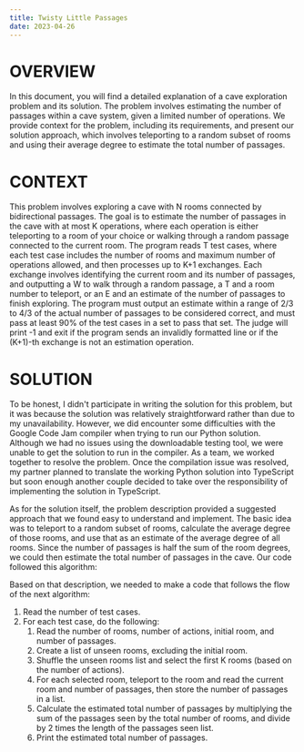 ```yaml
---
title: Twisty Little Passages
date: 2023-04-26
---
```


# OVERVIEW
In this document, you will find a detailed explanation of a cave exploration problem and its solution. The problem involves estimating the number of passages within a cave system, given a limited number of operations. We provide context for the problem, including its requirements, and present our solution approach, which involves teleporting to a random subset of rooms and using their average degree to estimate the total number of passages. 

# CONTEXT
This problem involves exploring a cave with N rooms connected by bidirectional passages. The goal is to estimate the number of passages in the cave with at most K operations, where each operation is either teleporting to a room of your choice or walking through a random passage connected to the current room. The program reads T test cases, where each test case includes the number of rooms and maximum number of operations allowed, and then processes up to K+1 exchanges. Each exchange involves identifying the current room and its number of passages, and outputting a W to walk through a random passage, a T and a room number to teleport, or an E and an estimate of the number of passages to finish exploring. The program must output an estimate within a range of 2/3 to 4/3 of the actual number of passages to be considered correct, and must pass at least 90% of the test cases in a set to pass that set. The judge will print -1 and exit if the program sends an invalidly formatted line or if the (K+1)-th exchange is not an estimation operation.

# SOLUTION
To be honest, I didn't participate in writing the solution for this problem, but it was because the solution was relatively straightforward rather than due to my unavailability. However, we did encounter some difficulties with the Google Code Jam compiler when trying to run our Python solution. Although we had no issues using the downloadable testing tool, we were unable to get the solution to run in the compiler. As a team, we worked together to resolve the problem. Once the compilation issue was resolved, my partner planned to translate the working Python solution into TypeScript but soon enough another couple decided to take over the responsibility of implementing the solution in TypeScript.

As for the solution itself, the problem description provided a suggested approach that we found easy to understand and implement. The basic idea was to teleport to a random subset of rooms, calculate the average degree of those rooms, and use that as an estimate of the average degree of all rooms. Since the number of passages is half the sum of the room degrees, we could then estimate the total number of passages in the cave. Our code followed this algorithm:

Based on that description, we needed to make a code that follows the flow of the next algorithm:
1. Read the number of test cases.
2. For each test case, do the following:
    1. Read the number of rooms, number of actions, initial room, and number of passages.
    2. Create a list of unseen rooms, excluding the initial room.
    3. Shuffle the unseen rooms list and select the first K rooms (based on the number of actions).
    4. For each selected room, teleport to the room and read the current room and number of passages, then store the number of passages in a list.
    5. Calculate the estimated total number of passages by multiplying the sum of the passages seen by the total number of rooms, and divide by 2 times the length of the passages seen list.
    6. Print the estimated total number of passages.

